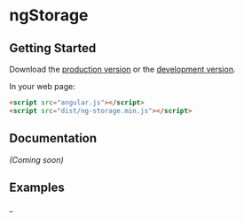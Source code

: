 # ngStorage



## Getting Started

Download the [production version][min] or the [development version][max].

[min]: https://raw.github.com/pashanitw/jquery-ng-storage/master/dist/ng-storage.min.js
[max]: https://raw.github.com/pashanitw/jquery-ng-storage/master/dist/ng-storage.js

In your web page:

```html
<script src="angular.js"></script>
<script src="dist/ng-storage.min.js"></script>
```

## Documentation
_(Coming soon)_

## Examples
_